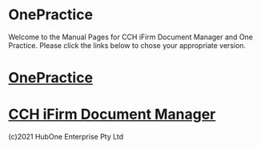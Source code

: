 # OnePractice

Welcome to the Manual Pages for CCH iFirm Document Manager and One Practice. Please click the links below to chose your appropriate version.

# [OnePractice](OP/introduction.md)

# [CCH iFirm Document Manager](CCH/introduction.md)


(c)2021 HubOne Enterprise Pty Ltd